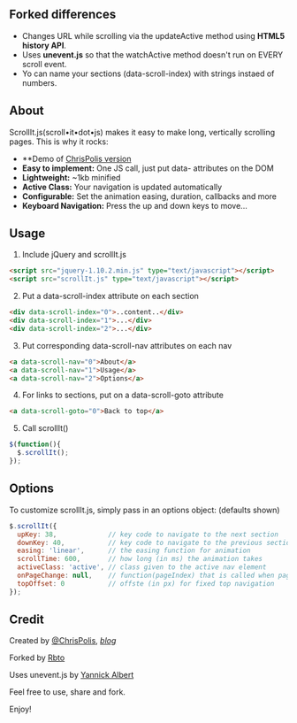 ## Forked differences
- Changes URL while scrolling via the updateActive method using **HTML5 history API**.
- Uses **unevent.js** so that the watchActive method doesn't run on EVERY scroll event.
- Yo can name your sections (data-scroll-index) with strings instaed of numbers.

## About
ScrollIt.js(scroll•it•dot•js) makes it easy to make long, vertically scrolling pages. This is why it rocks:

- **Demo of [ChrisPolis version](http://bytemuse.com/scrollIt.js)
- **Easy to implement:** One JS call, just put data- attributes on the DOM
- **Lightweight:** ~1kb minified
- **Active Class:** Your navigation is updated automatically
- **Configurable:** Set the animation easing, duration, callbacks and more
- **Keyboard Navigation:** Press the up and down keys to move...

## Usage

1. Include jQuery and scrollIt.js
```html
<script src="jquery-1.10.2.min.js" type="text/javascript"></script>
<script src="scrollIt.js" type="text/javascript"></script>
```

2. Put a data-scroll-index attribute on each section
```html
<div data-scroll-index="0">..content..</div>
<div data-scroll-index="1">...</div>
<div data-scroll-index="2">...</div>
```

3. Put corresponding data-scroll-nav attributes on each nav 
```html
<a data-scroll-nav="0">About</a>
<a data-scroll-nav="1">Usage</a>
<a data-scroll-nav="2">Options</a>
```

4. For links to sections, put on a data-scroll-goto attribute
```html
<a data-scroll-goto="0">Back to top</a>
```

5. Call scrollIt()
```JavaScript
$(function(){
  $.scrollIt();
});
```

## Options

To customize scrollIt.js, simply pass in an options object: (defaults shown)

```JavaScript
$.scrollIt({
  upKey: 38,             // key code to navigate to the next section
  downKey: 40,           // key code to navigate to the previous section
  easing: 'linear',      // the easing function for animation
  scrollTime: 600,       // how long (in ms) the animation takes
  activeClass: 'active', // class given to the active nav element
  onPageChange: null,    // function(pageIndex) that is called when page is changed
  topOffset: 0           // offste (in px) for fixed top navigation
});
```

## Credit
Created by [@ChrisPolis](http://twitter.com/chrispolis), *[blog](http://bytemuse.com)*

Forked by [Rbto](https://github.com/cmpolis/scrollIt.js)

Uses unevent.js by [Yannick Albert](https://github.com/yckart/jquery.unevent.js)

Feel free to use, share and fork.

Enjoy!